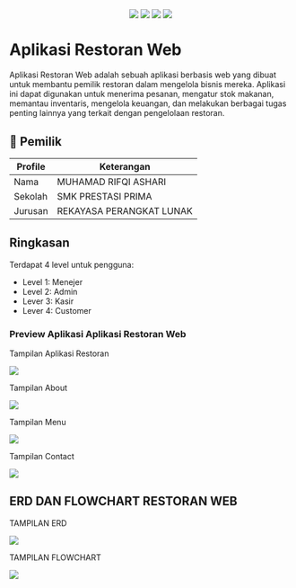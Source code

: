 <p align="center">
<img align="center" src="http://ForTheBadge.com/images/badges/built-with-love.svg"> <img align="center" src="http://ForTheBadge.com/images/badges/uses-html.svg"> <img align="center" src="http://ForTheBadge.com/images/badges/makes-people-smile.svg"> <img align="center" src="http://ForTheBadge.com/images/badges/built-by-developers.svg">
</p>

# Aplikasi Restoran Web 
Aplikasi Restoran Web adalah sebuah aplikasi berbasis web yang dibuat untuk membantu pemilik restoran dalam mengelola bisnis mereka. Aplikasi ini dapat digunakan untuk menerima pesanan, mengatur stok makanan, memantau inventaris, mengelola keuangan, dan melakukan berbagai tugas penting lainnya yang terkait dengan pengelolaan restoran.

## 🧑 Pemilik

| Profile | Keterangan  |
|---------|--------------|
| Nama    | MUHAMAD RIFQI ASHARI |
| Sekolah | SMK PRESTASI PRIMA |
| Jurusan | REKAYASA PERANGKAT LUNAK |

 
## Ringkasan

Terdapat 4 level untuk pengguna:
- Level 1: Menejer
- Level 2: Admin
- Lever 3: Kasir
- Lever 4: Customer

<h3>Preview Aplikasi Aplikasi Restoran Web</h3>
<p>Tampilan Aplikasi Restoran</p>
<img src="https://github.com/MuhamadRifqiAshari/Aplikasi-Restoran-Web/blob/main/Dokumentasi/Tampilan%20Aplikasi%20Rstoran.png">

<p>Tampilan About</p>
<img src="https://github.com/MuhamadRifqiAshari/Aplikasi-Restoran-Web/blob/main/Dokumentasi/Tampilan%20About.png">

<p>Tampilan Menu</p>
<img src="https://github.com/MuhamadRifqiAshari/Aplikasi-Restoran-Web/blob/main/Dokumentasi/Tampilan%20Menu.png">

<p>Tampilan Contact</p>
<img src="https://github.com/MuhamadRifqiAshari/Aplikasi-Restoran-Web/blob/main/Dokumentasi/Tampilan%20Contact.png">

## ERD DAN FLOWCHART RESTORAN WEB

<p>TAMPILAN ERD</p>
<img src="https://github.com/MuhamadRifqiAshari/Aplikasi-Restoran-Web/blob/main/ERD%20dan%20FLOWCHART/ERD.png">

<p>TAMPILAN FLOWCHART</p>
<img src="https://github.com/MuhamadRifqiAshari/Aplikasi-Restoran-Web/blob/main/ERD%20dan%20FLOWCHART/FLOWCHART.png">

